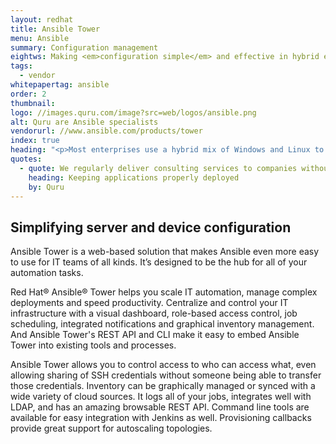 ```yaml
---
layout: redhat
title: Ansible Tower
menu: Ansible
summary: Configuration management
eightws: Making <em>configuration simple</em> and effective in hybrid environments
tags:
  - vendor
whitepapertag: ansible
order: 2
thumbnail:
logo: //images.quru.com/image?src=web/logos/ansible.png
alt: Quru are Ansible specialists
vendorurl: //www.ansible.com/products/tower
index: true
heading: "<p>Most enterprises use a hybrid mix of Windows and Linux to meet changing business demands. Systems that are already hard to deploy and maintain lead to serious management and cost implications for IT teams.</p><p>We recommend Ansible automation tools to manage large scale configuration across the entire IT estate, especially in large enterprise environments. </p><p>Ansible Tower is the enterprise version and delivers a simple to use GUI and full Red Hat support.  A key Ansible Tower feature is Workflow which uses conditions in playbooks to create logical workflow automation and rollback to a known &ldquo;good state&rdquo;.</p><p>Quru manages its own infrastructure and software deployment via Ansible including management of Quru Image Server (QIS), configuration of secure Linux, PostgreSQL and query, downloading and installation of GitHub packages.</p>"
quotes:
  - quote: We regularly deliver consulting services to companies without sufficient internal capacity to deploy Ansible in hybrid environments. We like Ansible Playbooks because they create order and keep applications properly deployed and managed throughout their entire lifecycle.
    heading: Keeping applications properly deployed
    by: Quru
---
```


## Simplifying server and device configuration
Ansible Tower is a web-based solution that makes Ansible even more easy to use for IT teams of all kinds. It’s designed to be the hub for all of your automation tasks.

Red Hat® Ansible® Tower helps you scale IT automation, manage complex deployments and speed productivity. Centralize and control your IT infrastructure with a visual dashboard, role-based access control, job scheduling, integrated notifications and graphical inventory management. And Ansible Tower's REST API and CLI make it easy to embed Ansible Tower into existing tools and processes.

Ansible Tower allows you to control access to who can access what, even allowing sharing of SSH credentials without someone being able to transfer those credentials. Inventory can be graphically managed or synced with a wide variety of cloud sources. It logs all of your jobs, integrates well with LDAP, and has an amazing browsable REST API. Command line tools are available for easy integration with Jenkins as well. Provisioning callbacks provide great support for autoscaling topologies.
